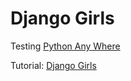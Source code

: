 # Django Girls

Testing [Python Any Where](https://www.pythonanywhere.com/)

Tutorial: [Django Girls](http://tutorial.djangogirls.org/en/installation/index.html)
